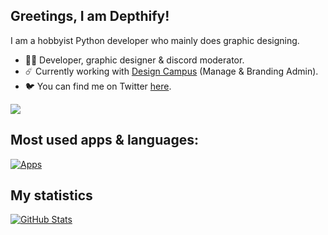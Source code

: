 ## Greetings, I am Depthify!

I am a hobbyist Python developer who mainly does graphic designing.
- 👨‍💻 Developer, graphic designer & discord moderator.
- ☄️ Currently working with [Design Campus](https://discord.gg/invite/UKrmKYATj2) (Manage & Branding Admin).
- 🐦 You can find me on Twitter [here](https://twitter.com/TheRealDepthify).

![](https://komarev.com/ghpvc/?username=Depthify&style=flat)

## Most used apps & languages:
[![Apps](https://skillicons.dev/icons?i=figma,ps,pr,vscode,discord,py,github,&theme=dark)](https://skillicons.dev)

## My statistics
[![GitHub Stats](https://github-readme-stats.vercel.app/api?username=Depthify&show_icons=True&theme=tokyonight)](https://github.com/anuraghazra/github-readme-stats)
